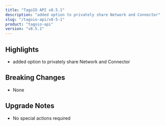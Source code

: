 ```yaml
---
title: "TagoIO API v8.5.1"
description: "added option to privately share Network and Connector"
slug: "/tagoio-api/v8-5-1"
product: "tagoio-api"
version: "v8.5.1"
---
```


## Highlights

- added option to privately share Network and Connector

## Breaking Changes

- None

## Upgrade Notes

- No special actions required
